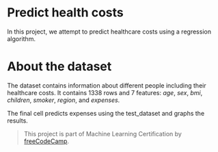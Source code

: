 
# Predict health costs

In this project, we attempt to predict healthcare costs using a regression algorithm.

# About the dataset
The dataset contains information about different people including their healthcare costs. It contains 1338 rows and 7 features: *age*, *sex*, *bmi*, *children*, *smoker*, *region*, and *expenses*.

The final cell predicts expenses using the test_dataset and graphs the results.


>This project is part of  Machine Learning Certification by 
[freeCodeCamp](https://www.freecodecamp.org/learn/machine-learning-with-python).